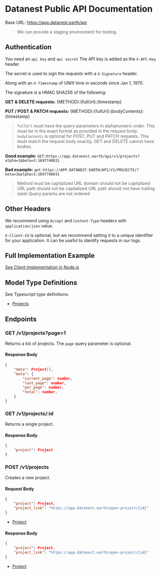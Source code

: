 # Datanest Public API Documentation

Base URL: https://app.datanest.earth/api

> We can provide a staging environment for testing.

## Authentication

You need an `api key` and `api secret`
The API key is added as the `X-API-Key` header

The secret is used to sign the requests with a `X-Signature` header.

Along with an `X-Timestamp` of UNIX time in seconds since Jan 1, 1970.

The signature is a HMAC SHA256 of the following:

**GET & DELETE requests:**
{METHOD}:{fullUrl}:{timestamp}

**PUT / POST & PATCH requests:**
{METHOD}:{fullUrl}:{bodyContents}:{timestamp}

> `fullUrl` must have the query parameters in alphanumeric order. This must be in the exact format as provided in the request body.
> `bodyContents` is optional for POST, PUT and PATCH requests. This must match the request body exactly.
> GET and DELETE cannot have bodies.

**Good example:**
`GET:https://app.datanest.earth/api/v1/projects?alpha=1&beta=3:1697748031`

**Bad example:**
`get:https://APP.DATANEST.EARTH/API/V1/PROJECTS/?beta=3&alpha=1:1697748031`
> Method must be capitalized 
> URL domain should not be capitalized
> URL path should not be capitalized
> URL path should not have trailing slash
> Query params are not ordered

## Other Headers

We recommend using `Accept` and `Content-Type` headers with `application/json` value.

`X-Client-Id` is optional, but we recommend setting it to a unique identifier for your application. It can be useful to identify requests in our logs.

## Full Implementation Example

[See Client Implementation in Node.js](../src/index.ts)

## Model Type Definitions

See Typescript type definitions:
- [Projects](../src/projects.ts)

## Endpoints

### GET /v1/projects?page=1

Returns a list of projects.
The `page` query parameter is optional.

#### Response Body

```json
{
    "data": Project[],
    "meta": {
        "current_page": number,
        "last_page": number,
        "per_page": number,
        "total": number,
    }
}
```

### GET /v1/projects/:id

Returns a single project.

#### Response Body

```json
{
    "project": Project
}
```

### POST /v1/projects

Creates a new project.

#### Request Body

```json
{
    "project": Project,
    "project_link": "https://app.datanest.earth/open-project/{id}"
}
```
- [Project](../src/projects.ts)

#### Response Body

```json
{
    "project": Project,
    "project_link": "https://app.datanest.earth/open-project/{id}"
}
```
- [Project](../src/projects.ts)
